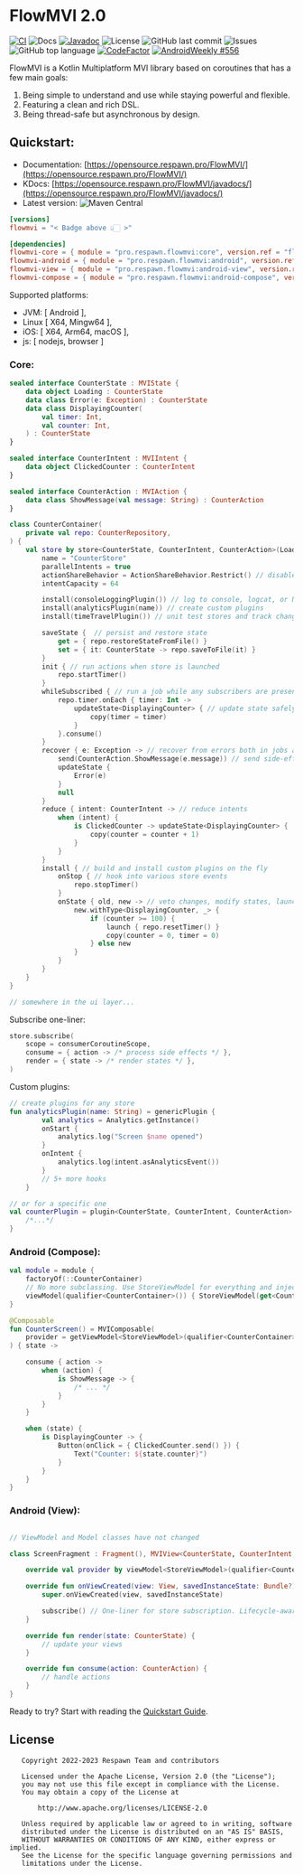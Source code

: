 # FlowMVI 2.0

[![CI](https://github.com/respawn-app/FlowMVI/actions/workflows/ci.yml/badge.svg)](https://github.com/respawn-app/FlowMVI/actions/workflows/ci.yml)
![Docs](https://img.shields.io/website?down_color=red&down_message=Offline&label=Docs&up_color=green&up_message=Online&url=https%3A%2F%2Fopensource.respawn.pro%2FFlowMVI%2F%23%2F)
[![Javadoc](https://javadoc.io/badge2/pro.respawn.flowmvi/core/javadoc.svg)](https://javadoc.io/doc/pro.respawn.flowmvi/core)
![License](https://img.shields.io/github/license/respawn-app/flowMVI)
![GitHub last commit](https://img.shields.io/github/last-commit/respawn-app/FlowMVI)
![Issues](https://img.shields.io/github/issues/respawn-app/FlowMVI)
![GitHub top language](https://img.shields.io/github/languages/top/respawn-app/flowMVI)
[![CodeFactor](https://www.codefactor.io/repository/github/respawn-app/flowMVI/badge)](https://www.codefactor.io/repository/github/respawn-app/flowMVI)
[![AndroidWeekly #556](https://androidweekly.net/issues/issue-556/badge)](https://androidweekly.net/issues/issue-556/)

FlowMVI is a Kotlin Multiplatform MVI library based on coroutines that has a few main goals:

1. Being simple to understand and use while staying powerful and flexible.
2. Featuring a clean and rich DSL.
3. Being thread-safe but asynchronous by design.

## Quickstart:

* Documentation: [https://opensource.respawn.pro/FlowMVI/](https://opensource.respawn.pro/FlowMVI/)
* KDocs: [https://opensource.respawn.pro/FlowMVI/javadocs/](https://opensource.respawn.pro/FlowMVI/javadocs/)
* Latest
  version: ![Maven Central](https://img.shields.io/maven-central/v/pro.respawn.flowmvi/core?label=Maven%20Central)

```toml
[versions]
flowmvi = "< Badge above 👆🏻 >"

[dependencies]
flowmvi-core = { module = "pro.respawn.flowmvi:core", version.ref = "flowmvi" } # multiplatform
flowmvi-android = { module = "pro.respawn.flowmvi:android", version.ref = "flowmvi" } # common android
flowmvi-view = { module = "pro.respawn.flowmvi:android-view", version.ref = "flowmvi" } # view-based android
flowmvi-compose = { module = "pro.respawn.flowmvi:android-compose", version.ref = "flowmvi" }  # compose
```

Supported platforms:

* JVM: [ Android ],
* Linux [ X64, Mingw64 ],
* iOS: [ X64, Arm64, macOS ],
* js: [ nodejs, browser ]

### Core:

```kotlin
sealed interface CounterState : MVIState {
    data object Loading : CounterState
    data class Error(e: Exception) : CounterState
    data class DisplayingCounter(
        val timer: Int,
        val counter: Int,
    ) : CounterState
}

sealed interface CounterIntent : MVIIntent {
    data object ClickedCounter : CounterIntent
}

sealed interface CounterAction : MVIAction {
    data class ShowMessage(val message: String) : CounterAction
}

class CounterContainer(
    private val repo: CounterRepository,
) {
    val store by store<CounterState, CounterIntent, CounterAction>(Loading) { // set initial state
        name = "CounterStore"
        parallelIntents = true
        actionShareBehavior = ActionShareBehavior.Restrict() // disable, share, distribute or consume
        intentCapacity = 64

        install(consoleLoggingPlugin()) // log to console, logcat, or NSLog
        install(analyticsPlugin(name)) // create custom plugins 
        install(timeTravelPlugin()) // unit test stores and track changes

        saveState {  // persist and restore state
            get = { repo.restoreStateFromFile() }
            set = { it: CounterState -> repo.saveToFile(it) }
        }
        init { // run actions when store is launched
            repo.startTimer()
        }
        whileSubscribed { // run a job while any subscribers are present
            repo.timer.onEach { timer: Int ->
                updateState<DisplayingCounter> { // update state safely between threads and filter by type
                    copy(timer = timer)
                }
            }.consume()
        }
        recover { e: Exception -> // recover from errors both in jobs and plugins
            send(CounterAction.ShowMessage(e.message)) // send side-effects
            updateState {
                Error(e)
            }
            null
        }
        reduce { intent: CounterIntent -> // reduce intents
            when (intent) {
                is ClickedCounter -> updateState<DisplayingCounter> {
                    copy(counter = counter + 1)
                }
            }
        }
        install { // build and install custom plugins on the fly
            onStop { // hook into various store events
                repo.stopTimer()
            }
            onState { old, new -> // veto changes, modify states, launch jobs, do literally anything
                new.withType<DisplayingCounter, _> {
                    if (counter >= 100) {
                        launch { repo.resetTimer() }
                        copy(counter = 0, timer = 0)
                    } else new
                }
            }
        }
    }
}

// somewhere in the ui layer...

```

Subscribe one-liner:

```kotlin
store.subscribe(
    scope = consumerCoroutineScope,
    consume = { action -> /* process side effects */ },
    render = { state -> /* render states */ },
)
```

Custom plugins:

```kotlin
// create plugins for any store 
fun analyticsPlugin(name: String) = genericPlugin {
        val analytics = Analytics.getInstance()
        onStart {
            analytics.log("Screen $name opened")
        }
        onIntent {
            analytics.log(intent.asAnalyticsEvent())
        }
        // 5+ more hooks
    }

// or for a specific one
val counterPlugin = plugin<CounterState, CounterIntent, CounterAction> {
    /*...*/
}

```

### Android (Compose):

```kotlin
val module = module {
    factoryOf(::CounterContainer)
    // No more subclassing. Use StoreViewModel for everything and inject containers or stores directly.
    viewModel(qualifier<CounterContainer>()) { StoreViewModel(get<CounterContainer>().store) }
}

@Composable
fun CounterScreen() = MVIComposable(
    provider = getViewModel<StoreViewModel>(qualifier<CounterContainer>()),
) { state ->

    consume { action ->
        when (action) {
            is ShowMessage -> {
                /* ... */
            }
        }
    }

    when (state) {
        is DisplayingCounter -> {
            Button(onClick = { ClickedCounter.send() }) {
                Text("Counter: ${state.counter}")
            }
        }
    }
}
```

### Android (View):

```kotlin

// ViewModel and Model classes have not changed

class ScreenFragment : Fragment(), MVIView<CounterState, CounterIntent, CounterAction> {

    override val provider by viewModel<StoreViewModel>(qualifier<CounterContainer>())

    override fun onViewCreated(view: View, savedInstanceState: Bundle?) {
        super.onViewCreated(view, savedInstanceState)

        subscribe() // One-liner for store subscription. Lifecycle-aware and efficient.
    }

    override fun render(state: CounterState) {
        // update your views
    }

    override fun consume(action: CounterAction) {
        // handle actions
    }
}
```

Ready to try? Start with reading the [Quickstart Guide](https://opensource.respawn.pro/FlowMVI/quickstart).

## License

```
   Copyright 2022-2023 Respawn Team and contributors

   Licensed under the Apache License, Version 2.0 (the "License");
   you may not use this file except in compliance with the License.
   You may obtain a copy of the License at

       http://www.apache.org/licenses/LICENSE-2.0

   Unless required by applicable law or agreed to in writing, software
   distributed under the License is distributed on an "AS IS" BASIS,
   WITHOUT WARRANTIES OR CONDITIONS OF ANY KIND, either express or implied.
   See the License for the specific language governing permissions and
   limitations under the License.

```
